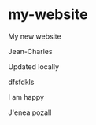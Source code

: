 # my-website


My new website


Jean-Charles

Updated locally


dfsfdkls


I am happy

J'enea pozall